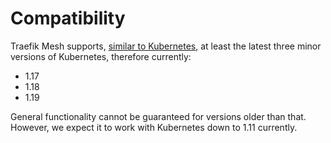 # Compatibility

Traefik Mesh supports, [similar to Kubernetes](https://kubernetes.io/docs/setup/release/version-skew-policy/#supported-versions), at least the latest three minor versions of Kubernetes, therefore currently:

* 1.17
* 1.18
* 1.19

General functionality cannot be guaranteed for versions older than that. However, we expect it to work with Kubernetes down to 1.11 currently.
